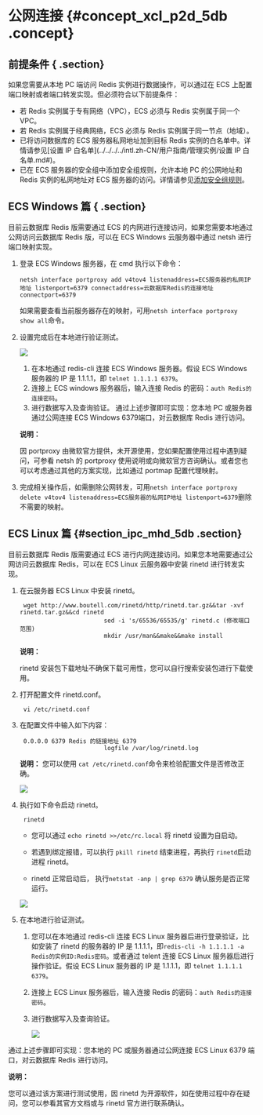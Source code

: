 # 公网连接 {#concept_xcl_p2d_5db .concept}

## 前提条件 { .section}

如果您需要从本地 PC 端访问 Redis 实例进行数据操作，可以通过在 ECS 上配置端口映射或者端口转发实现。但必须符合以下前提条件：

-   若 Redis 实例属于专有网络（VPC），ECS 必须与 Redis 实例属于同一个 VPC。
-   若 Redis 实例属于经典网络，ECS 必须与 Redis 实例属于同一节点（地域）。
-   已将访问数据库的 ECS 服务器私网地址加到目标 Redis 实例的白名单中。详情请参见[设置 IP 白名单](../../../../intl.zh-CN/用户指南/管理实例/设置 IP 白名单.md#)。
-   已在 ECS 服务器的安全组中添加安全组规则，允许本地 PC 的公网地址和 Redis 实例的私网地址对 ECS 服务器的访问。详情请参见[添加安全组规则](../../../../intl.zh-CN/用户指南/安全组/添加安全组规则.md#)。

## ECS Windows 篇 { .section}

目前云数据库 Redis 版需要通过 ECS 的内网进行连接访问，如果您需要本地通过公网访问云数据库 Redis 版，可以在 ECS Windows 云服务器中通过 netsh 进行端口映射实现。

1.  登录 ECS Windows 服务器，在 cmd 执行以下命令：

    ```
    netsh interface portproxy add v4tov4 listenaddress=ECS服务器的私网IP地址 listenport=6379 connectaddress=云数据库Redis的连接地址 connectport=6379
    ```

     

    如果需要查看当前服务器存在的映射，可用`netsh interface portproxy show all`命令。

2.  设置完成后在本地进行验证测试。

    ![](http://static-aliyun-doc.oss-cn-hangzhou.aliyuncs.com/assets/img/3130/15380184881161_zh-CN.png)

    1.  在本地通过 redis-cli 连接 ECS Windows 服务器。假设 ECS Windows 服务器的 IP 是 1.1.1.1，即 `telnet 1.1.1.1 6379`。
    2.  连接上 ECS windows 服务器后，输入连接 Redis 的密码：`auth Redis的连接密码`。
    3.  进行数据写入及查询验证。
    通过上述步骤即可实现：您本地 PC 或服务器通过公网连接 ECS Windows 6379端口，对云数据库 Redis 进行访问。

    **说明：** 

    因 portproxy 由微软官方提供，未开源使用，您如果配置使用过程中遇到疑问，可参看 netsh 的 portproxy 使用说明或向微软官方咨询确认。或者您也可以考虑通过其他的方案实现，比如通过 portmap 配置代理映射。

3.  完成相关操作后，如需删除公网转发，可用`netsh interface portproxy delete v4tov4 listenaddress=ECS服务器的私网IP地址 listenport=6379`删除不需要的映射。

## ECS Linux 篇 {#section_ipc_mhd_5db .section}

目前云数据库 Redis 版需要通过 ECS 进行内网连接访问。如果您本地需要通过公网访问云数据库 Redis，可以在 ECS Linux 云服务器中安装 rinetd 进行转发实现。

1.  在云服务器 ECS Linux 中安装 rinetd。

    ```
     wget http://www.boutell.com/rinetd/http/rinetd.tar.gz&&tar -xvf rinetd.tar.gz&&cd rinetd
                            sed -i 's/65536/65535/g' rinetd.c (修改端口范围)
                            mkdir /usr/man&&make&&make install
    ```

    **说明：** 

    rinetd 安装包下载地址不确保下载可用性，您可以自行搜索安装包进行下载使用。

2.  打开配置文件 rinetd.conf。

    ```
     vi /etc/rinetd.conf
    ```

3.  在配置文件中输入如下内容：

    ```
     0.0.0.0 6379 Redis 的链接地址 6379
                            logfile /var/log/rinetd.log
    ```

    **说明：** 您可以使用 `cat /etc/rinetd.conf`命令来检验配置文件是否修改正确。

    ![](http://static-aliyun-doc.oss-cn-hangzhou.aliyuncs.com/assets/img/3130/15380184881164_zh-CN.png)

4.  执行如下命令启动 rinetd。

    ```
     rinetd
    ```

    -   您可以通过 `echo rinetd >>/etc/rc.local` 将 rinetd 设置为自启动。

    -   若遇到绑定报错，可以执行 `pkill rinetd` 结束进程，再执行 `rinetd`启动进程 rinetd。

    -   rinetd 正常启动后， 执行`netstat -anp | grep 6379` 确认服务是否正常运行。

    ![](http://static-aliyun-doc.oss-cn-hangzhou.aliyuncs.com/assets/img/3130/15380184881165_zh-CN.png)

5.  在本地进行验证测试。
    1.  您可以在本地通过 redis-cli 连接 ECS Linux 服务器后进行登录验证，比如安装了 rinetd 的服务器的 IP 是 1.1.1.1，即`redis-cli -h 1.1.1.1 -a Redis的实例ID:Redis密码`。或者通过 telent 连接 ECS Linux 服务器后进行操作验证。假设 ECS Linux 服务器的 IP 是 1.1.1.1，即 `telnet 1.1.1.1 6379`。
    2.  连接上 ECS Linux 服务器后，输入连接 Redis 的密码：`auth Redis的连接密码`。
    3.  进行数据写入及查询验证。

        ![](http://static-aliyun-doc.oss-cn-hangzhou.aliyuncs.com/assets/img/3130/15380184881166_zh-CN.png)


通过上述步骤即可实现：您本地的 PC 或服务器通过公网连接 ECS Linux 6379 端口，对云数据库 Redis 进行访问。

**说明：** 

您可以通过该方案进行测试使用，因 rinetd 为开源软件，如在使用过程中存在疑问，您可以参看其官方文档或与 rinetd 官方进行联系确认。

